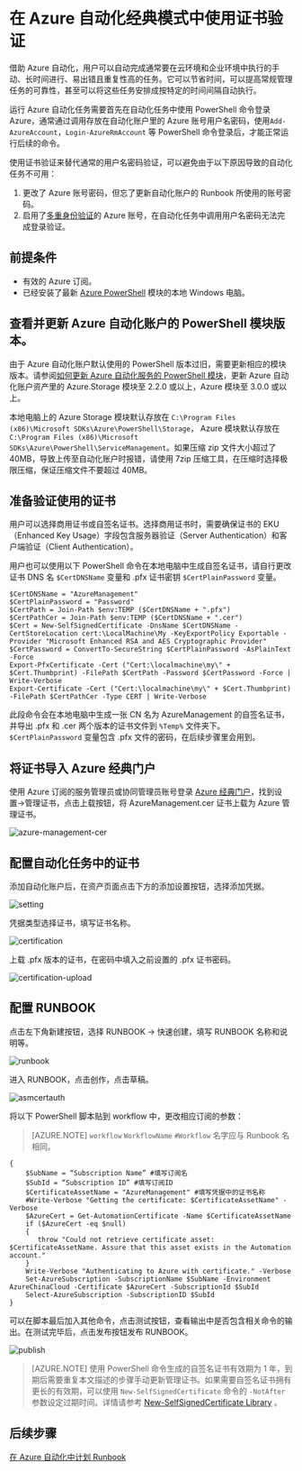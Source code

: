 <properties
	pageTitle="在 Azure 自动化经典模式中使用证书验证"
	description="在 Azure 自动化经典模式中使用证书验证"
	service=""
	resource="automation"
	authors=""
	displayOrder=""
	selfHelpType=""
	supportTopicIds=""
	productPesIds=""
	resourceTags="Automation, PowerShell, RUNBOOK, Certification"
	cloudEnvironments="MoonCake" />
<tags 
	ms.service="automation-aog"
	ms.date=""
	wacn.date="02/07/2017" />
# 在 Azure 自动化经典模式中使用证书验证

借助 Azure 自动化，用户可以自动完成通常要在云环境和企业环境中执行的手动、长时间进行、易出错且重复性高的任务。它可以节省时间，可以提高常规管理任务的可靠性，甚至可以将这些任务安排成按特定的时间间隔自动执行。

运行 Azure 自动化任务需要首先在自动化任务中使用 PowerShell 命令登录 Azure，通常通过调用存放在自动化账户里的 Azure 账号用户名密码，使用`Add-AzureAccount`，`Login-AzureRmAccount` 等 PowerShell 命令登录后，才能正常运行后续的命令。

使用证书验证来替代通常的用户名密码验证，可以避免由于以下原因导致的自动化任务不可用：

1.	更改了 Azure 账号密码，但忘了更新自动化账户的 Runbook 所使用的账号密码。
2.	启用了[多重身份验证](/documentation/services/multi-factor-authentication/)的 Azure 账号，在自动化任务中调用用户名密码无法完成登录验证。

## 前提条件

-	有效的 Azure 订阅。
-	已经安装了最新 [Azure PowerShell](http://aka.ms/webpi-azps) 模块的本地 Windows 电脑。

## 查看并更新 Azure 自动化账户的 PowerShell 模块版本。

由于 Azure 自动化账户默认使用的 PowerShell 版本过旧，需要更新相应的模块版本。请参阅[如何更新 Azure 自动化服务的 PowerShell 模块](/documentation/articles/aog-automation-powershell-module-update/)，更新 Azure 自动化账户资产里的 Azure.Storage 模块至 2.2.0 或以上，Azure 模块至 3.0.0 或以上。

本地电脑上的 Azure Storage 模块默认存放在 `C:\Program Files (x86)\Microsoft SDKs\Azure\PowerShell\Storage`， Azure 模块默认存放在 `C:\Program Files (x86)\Microsoft SDKs\Azure\PowerShell\ServiceManagement`。如果压缩 zip 文件大小超过了 40MB，导致上传至自动化账户时报错，请使用 7zip 压缩工具，在压缩时选择极限压缩，保证压缩文件不要超过 40MB。

## 准备验证使用的证书

用户可以选择商用证书或自签名证书。选择商用证书时，需要确保证书的 EKU（Enhanced Key Usage）字段包含服务器验证（Server Authentication）和客户端验证（Client Authentication）。

用户也可以使用以下 PowerShell 命令在本地电脑中生成自签名证书，请自行更改证书 DNS 名 `$CertDNSName` 变量和 .pfx 证书密钥 `$CertPlainPassword` 变量。

	$CertDNSName = "AzureManagement"
	$CertPlainPassword = "Password"
	$CertPath = Join-Path $env:TEMP ($CertDNSName + ".pfx")
	$CertPathCer = Join-Path $env:TEMP ($CertDNSName + ".cer")
	$Cert = New-SelfSignedCertificate -DnsName $CertDNSName -CertStoreLocation cert:\LocalMachine\My -KeyExportPolicy Exportable -Provider "Microsoft Enhanced RSA and AES Cryptographic Provider"
	$CertPassword = ConvertTo-SecureString $CertPlainPassword -AsPlainText -Force
	Export-PfxCertificate -Cert ("Cert:\localmachine\my\" + $Cert.Thumbprint) -FilePath $CertPath -Password $CertPassword -Force | Write-Verbose
	Export-Certificate -Cert ("Cert:\localmachine\my\" + $Cert.Thumbprint) -FilePath $CertPathCer -Type CERT | Write-Verbose

此段命令会在本地电脑中生成一张 CN 名为 AzureManagement 的自签名证书，并导出 .pfx 和 .cer 两个版本的证书文件到 `%Temp%` 文件夹下。`$CertPlainPassword` 变量包含 .pfx 文件的密码，在后续步骤里会用到。

## 将证书导入 Azure 经典门户

使用 Azure 订阅的服务管理员或协同管理员账号登录 [Azure 经典门户](https://manage.windowsazure.cn/)，找到设置->管理证书，点击上载按钮，将 AzureManagement.cer 证书上载为 Azure 管理证书。

![azure-management-cer](./media/aog-automation-classic-cer-verification/azure-management-cer.png)

## 配置自动化任务中的证书

添加自动化账户后，在资产页面点击下方的添加设置按钮，选择添加凭据。

![setting](./media/aog-automation-classic-cer-verification/setting.png)

凭据类型选择证书，填写证书名称。

![certification](./media/aog-automation-classic-cer-verification/certification.png)

上载 .pfx 版本的证书，在密码中填入之前设置的 .pfx 证书密码。

![certification-upload](./media/aog-automation-classic-cer-verification/certification-upload.png)

## 配置 RUNBOOK

点击左下角新建按钮，选择 RUNBOOK -> 快速创建，填写 RUNBOOK 名称和说明等。

![runbook](./media/aog-automation-classic-cer-verification/runbook.png)

进入 RUNBOOK，点击创作，点击草稿。

![asmcertauth](./media/aog-automation-classic-cer-verification/asmcertauth.png)

将以下 PowerShell 脚本贴到 workflow 中，更改相应订阅的参数：

>[AZURE.NOTE] `workflow` `WorkflowName` `#Workflow` 名字应与 Runbook 名相同。

	{
		$SubName = “Subscription Name” #填写订阅名
		$SubId = “Subscription ID” #填写订阅ID
	    $CertificateAssetName = "AzureManagement" #填写凭据中的证书名称
	    #Write-Verbose "Getting the certificate: $CertificateAssetName" -Verbose
	    $AzureCert = Get-AutomationCertificate -Name $CertificateAssetName
	    if ($AzureCert -eq $null)
	    {
	       throw "Could not retrieve certificate asset: $CertificateAssetName. Assure that this asset exists in the Automation account."
	    }
	    Write-Verbose "Authenticating to Azure with certificate." -Verbose
	    Set-AzureSubscription -SubscriptionName $SubName -Environment AzureChinaCloud -Certificate $AzureCert -SubscriptionId $SubId 
	    Select-AzureSubscription -SubscriptionID $SubId
	}

可以在脚本最后加入其他命令，点击测试按钮，查看输出中是否包含相关命令的输出。在测试完毕后，点击发布按钮发布 RUNBOOK。

![publish](./media/aog-automation-classic-cer-verification/publish.png)

>[AZURE.NOTE] 使用 PowerShell 命令生成的自签名证书有效期为 1 年，到期后需要重复本文描述的步骤手动更新管理证书。如果需要自签名证书拥有更长的有效期，可以使用 `New-SelfSignedCertificate` 命令的 `-NotAfter` 参数设定过期时间。详情请参考 [New-SelfSignedCertificate Library](https://technet.microsoft.com/library/hh848633(v=wps.630)) 。

## 后续步骤

[在 Azure 自动化中计划 Runbook](/documentation/articles/automation-schedules/)
